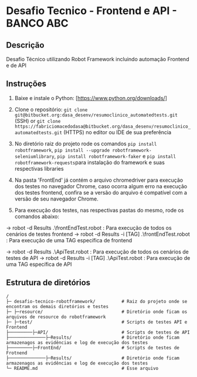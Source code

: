 # Desafio Tecnico - Frontend e API - BANCO ABC

## Descrição
Desafio Técnico utilizando Robot Framework incluindo automação Frontend e de API

## Instruções
1. Baixe e instale o Python: [https://www.python.org/downloads/]

2. Clone o repositório: `git clone git@bitbucket.org:dasa_desenv/resumoclinico_automatedtests.git` (SSH) or `git clone https://fabriciomacedodasa@bitbucket.org/dasa_desenv/resumoclinico_automatedtests.git` (HTTPS) no editor ou IDE de sua preferência

3. No diretório raiz do projeto rode os comandos `pip install robotframework`, `pip install --upgrade robotframework-seleniumlibrary`, `pip install robotframework-faker` e `pip install robotframework-requests`para instalação do framework e suas respectivas libraries

4. Na pasta 'FrontEnd' já contém o arquivo chromedriver para execução dos testes no navegador Chrome, caso ocorra algum erro na execução dos testes frontend, confira se a versão do arquivo é compatível com a versão de seu navegador Chrome.

5. Para execução dos testes, nas respectivas pastas do mesmo, rode os comandos abaixo:

-> robot -d Results .\frontEndTest.robot   : Para execução de todos os cenários de testes frontend
-> robot -d Results -i [TAG] .\frontEndTest.robot  : Para execução de uma TAG específica de frontend

-> robot -d Results .\ApiTest.robot        : Para execução de todos os cenários de testes de API
-> robot -d Results -i [TAG] .\ApiTest.robot  : Para execução de uma TAG específica de API

## Estrutura de diretórios
```
/
├─ desafio-tecnico-robotframework/          # Raiz do projeto onde se encontram os demais diretórios e testes
├─ ├─resource/                              # Diretório onde ficam os arquivos de resource do robotframework
├─ ├─test/                                  # Scripts de testes API e Frontend
├─────────├─API/                            # Scripts de testes de API
├──────────────├─Results/                   # Diretório onde ficam armazenagos as evidências e log de execução dos testes
├─────────├─FrontEnd/                       # Scripts de testes de Frotnend
├──────────────├─Results/                   # Diretório onde ficam armazenagos as evidências e log de execução dos testes
└─ README.md                                # Esse arquivo
```
